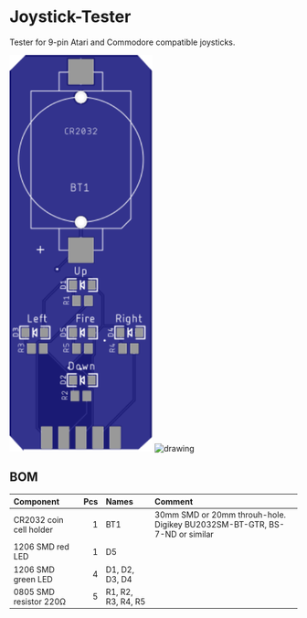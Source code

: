 
# Joystick-Tester
 Tester for 9-pin Atari and Commodore compatible joysticks.
 
 <img src="images/pcb-top.svg" alt="drawing" width="250"/> <img src="images/pcb-bottom.svg" alt="drawing" width="250"/>
 
## BOM
 |Component|Pcs |Names|Comment|
 |:--------|---:|:---|:------|
 | CR2032 coin cell holder | 1 | BT1 | 30mm SMD or 20mm throuh-hole. Digikey BU2032SM-BT-GTR, BS-7-ND or similar|
 | 1206 SMD red LED | 1 | D5 | |
 | 1206 SMD green LED | 4 | D1, D2, D3, D4 | |
 | 0805 SMD resistor 220Ω | 5 | R1, R2, R3, R4, R5 ||
 

